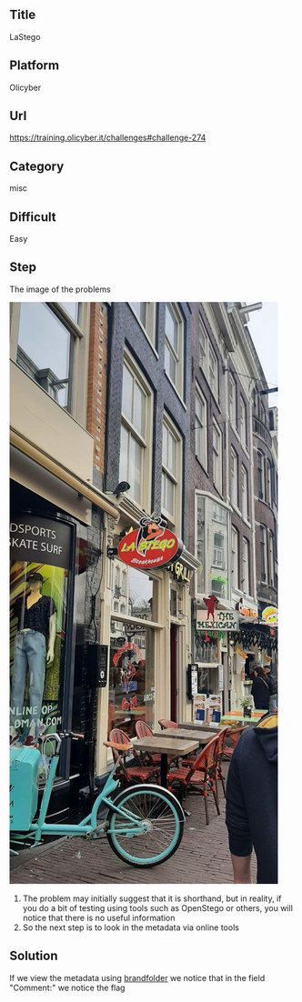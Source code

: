 ## Title

LaStego

## Platform

Olicyber

## Url

https://training.olicyber.it/challenges#challenge-274

## Category

misc

## Difficult

Easy

## Step

The image of the problems

![alt text](LaStego.jpg)

1. The problem may initially suggest that it is shorthand, but in reality, if you do a bit of testing using tools such as OpenStego or others, you will notice that there is no useful information
2. So the next step is to look in the metadata via online tools


## Solution

If we view the metadata using [brandfolder](https://brandfolder.com) we notice that in the field "Comment:" we notice the flag